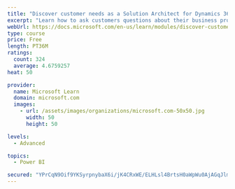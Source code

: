 ```yaml
---
title: "Discover customer needs as a Solution Architect for Dynamics 365 and Power Platform"
excerpt: "Learn how to ask customers questions about their business processes and feature requirements to create a viable solution."
webUrl: https://docs.microsoft.com/en-us/learn/modules/discover-customer-needs/
type: course
price: Free
length: PT36M
ratings:
  count: 324
  average: 4.6759257
heat: 50

provider:
  name: Microsoft Learn
  domain: microsoft.com
  images:
    - url: /assets/images/organizations/microsoft.com-50x50.jpg
      width: 50
      height: 50

levels:
  - Advanced

topics:
  - Power BI

secured: "YPrCqN9Oif9YKSyrpnybaX6i/jK4CRxWE/ELHLsl4BrtsH0aWpWu0AjAGqJlmqymOiMsewt4b0847B0vRfp4e9/xP+CM8aGcaabR6wQ7UbnC0tq55oRCTKiK6iVJiBDFwkvuaUsFNtX22m3KFe+Taz3mXW9BhVSBC9JSEikRl7ZUk1J+jTJ3TNufhXfrM3q9syNNTybx6tTUTMbROUIDj5zAQ76AAN2x0msW/Ibc/gobb5CM5xWQOrM06xaAzvua4PMwtxopXlvHcy7ug7sQoRjtA0iu6KqPzBf2roAOFbRqYtDLxmDXj+c5YuM3O2ao/OsYoQLanWDoXoe5cyqvC+qz/nBreHa95SN8mK65uh+FjYyRGjTn1LRqLqtzhr9Y0ooILCHzabjg1GPB5QjN3Q==;qNWksuMFQ5sOdckWiy5Ycw=="
---
```


